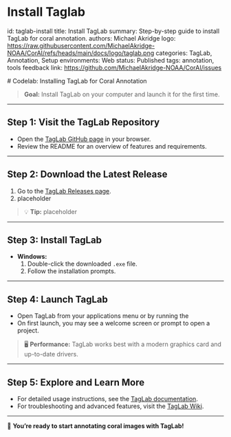 # Install Taglab
id: taglab-install
title: Install TagLab
summary: Step-by-step guide to install TagLab for coral annotation.
authors: Michael Akridge
logo: https://raw.githubusercontent.com/MichaelAkridge-NOAA/CorAI/refs/heads/main/docs/logo/taglab.png
categories: TagLab, Annotation, Setup
environments: Web
status: Published
tags: annotation, tools
feedback link: https://github.com/MichaelAkridge-NOAA/CorAI/issues

<meta name="codelabs-base" content="/CorAI/">
# Codelab: Installing TagLab for Coral Annotation

> **Goal:** Install TagLab on your computer and launch it for the first time.

---

## Step 1: Visit the TagLab Repository

- Open the [TagLab GitHub page](https://github.com/cnr-isti-vclab/TagLab) in your browser.
- Review the README for an overview of features and requirements.

---

## Step 2: Download the Latest Release

1. Go to the [TagLab Releases page](https://github.com/cnr-isti-vclab/TagLab/releases).
2. placeholder

> 💡 **Tip:** placeholder

---

## Step 3: Install TagLab

- **Windows:**
  1. Double-click the downloaded `.exe` file.
  2. Follow the installation prompts.

---

## Step 4: Launch TagLab

- Open TagLab from your applications menu or by running the 
- On first launch, you may see a welcome screen or prompt to open a project.

> 🖥️ **Performance:** TagLab works best with a modern graphics card and up-to-date drivers.

---

## Step 5: Explore and Learn More

- For detailed usage instructions, see the [TagLab documentation](https://github.com/cnr-isti-vclab/TagLab#installing-taglab).
- For troubleshooting and advanced features, visit the [TagLab Wiki](https://github.com/cnr-isti-vclab/TagLab/wiki).

---

🎉 **You’re ready to start annotating coral images with TagLab!**
